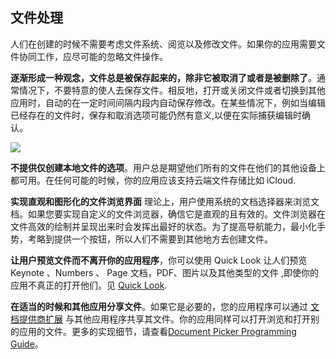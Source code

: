 

## 文件处理
人们在创建的时候不需要考虑文件系统、阅览以及修改文件。如果你的应用需要文件协同工作，应尽可能的忽略文件操作。

**逐渐形成一种观念，文件总是被保存起来的，除非它被取消了或者是被删除了**。通常情况下，不要特意的使人去保存文件。相反地，打开或关闭文件或者切换到其他应用时，自动的在一定时间间隔内段内自动保存修改。在某些情况下，例如当编辑已经存在的文件时，保存和取消选项可能仍然有意义,以便在实际捕获编辑时确认。

![](https://developer.apple.com/ios/human-interface-guidelines/images/file_handling.png)
 
**不提供仅创建本地文件的选项**。用户总是期望他们所有的文件在他们的其他设备上都可用。在任何可能的时候，你的应用应该支持云端文件存储比如 iCloud.

**实现直观和图形化的文件浏览界面** 理论上，用户使用系统的文档选择器来浏览文档。如果您要实现自定义的文件浏览器，确信它是直观的且有效的。文件浏览器在文件高效的绘制并呈现出来时会发挥出最好的状态。为了提高导航能力，最小化手势，考略到提供一个按钮，所以人们不需要到其他地方去创建文件。

**让用户预览文件而不离开你的应用程序**，你可以使用 Quick Look 让人们预览 Keynote 、Numbers 、 Page 文档，PDF、图片以及其他类型的文件 ,即使你的应用不真正的打开他们。见 [Quick Look](https://developer.apple.com/ios/human-interface-guidelines/features/quick-look/).


**在适当的时候和其他应用分享文件**。如果它是必要的，您的应用程序可以通过 [文档提供商扩展](https://developer.apple.com/ios/human-interface-guidelines/extensions/document-providers/) 与其他应用程序共享其文件。你的应用同样可以打开浏览和打开别的应用的文件。更多的实现细节，请查看[Document Picker Programming Guide](https://developer.apple.com/library/content/documentation/FileManagement/Conceptual/DocumentPickerProgrammingGuide/Introduction/Introduction.html)。

